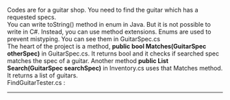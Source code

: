 Codes are for a guitar shop. You need to find the guitar which has a requested specs. <br>You can write toString() method in enum in Java. But it is not possible to write in C#. Instead, you can use method extensions. Enums are used to prevent mistyping. You can see them in GuitarSpec.cs<br>
The heart of the project is a method, **public bool Matches(GuitarSpec otherSpec)** in GuitarSpec.cs. It returns bool and it checks if searched spec matches the spec of a guitar. Another method **public List<Guitar> Search(GuitarSpec searchSpec)** in Inventory.cs uses that Matches method. It returns a list of guitars.<br>
FindGuitarTester.cs :<br>
___
